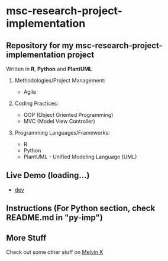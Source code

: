 # msc-research-project-implementation

## Repository for my msc-research-project-implementation project

Written in **R**, **Python** and **PlantUML**

1. Methodologies/Project Management:

   - Agile

2. Coding Practices:

   - OOP (Object Oriented Programming)
   - MVC (Model View Controller)

3. Programming Languages/Frameworks:

   - R
   - Python
   - PlantUML - Unified Modeling Language (UML)

## Live Demo (loading...)

- [dev](https://<>.amazonaws.com/dev 'dev')

## Instructions (For Python section, check README.md in "py-imp")

## More Stuff

Check out some other stuff on
[Melvin K](https://github.com/iammelvink 'Melvin K GitHub page')
